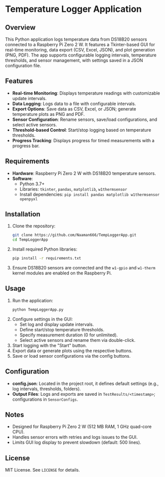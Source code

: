 # Temperature Logger Application

## Overview
This Python application logs temperature data from DS18B20 sensors connected to a Raspberry Pi Zero 2 W. It features a Tkinter-based GUI for real-time monitoring, data export (CSV, Excel, JSON), and plot generation (PNG, PDF). The app supports configurable logging intervals, temperature thresholds, and sensor management, with settings saved in a JSON configuration file.

## Features
- **Real-time Monitoring**: Displays temperature readings with customizable update intervals.
- **Data Logging**: Logs data to a file with configurable intervals.
- **Export Options**: Save data as CSV, Excel, or JSON; generate temperature plots as PNG and PDF.
- **Sensor Configuration**: Rename sensors, save/load configurations, and select active sensors.
- **Threshold-based Control**: Start/stop logging based on temperature thresholds.
- **Progress Tracking**: Displays progress for timed measurements with a progress bar.

## Requirements
- **Hardware**: Raspberry Pi Zero 2 W with DS18B20 temperature sensors.
- **Software**:
  - Python 3.7+
  - Libraries: `tkinter`, `pandas`, `matplotlib`, `w1thermsensor`
  - Install dependencies: `pip install pandas matplotlib w1thermsensor openpyxl`

## Installation
1. Clone the repository:
   ```bash
   git clone https://github.com/Naaman666/TempLoggerApp.git
   cd TempLoggerApp
   ```
2. Install required Python libraries:
   ```bash
   pip install -r requirements.txt
   ```
3. Ensure DS18B20 sensors are connected and the `w1-gpio` and `w1-therm` kernel modules are enabled on the Raspberry Pi.

## Usage
1. Run the application:
   ```bash
   python TempLoggerApp.py
   ```
2. Configure settings in the GUI:
   - Set log and display update intervals.
   - Define start/stop temperature thresholds.
   - Specify measurement duration (0 for unlimited).
   - Select active sensors and rename them via double-click.
3. Start logging with the "Start" button.
4. Export data or generate plots using the respective buttons.
5. Save or load sensor configurations via the config buttons.

## Configuration
- **config.json**: Located in the project root, it defines default settings (e.g., log intervals, thresholds, folders).
- **Output Files**: Logs and exports are saved in `TestResults/<timestamp>`; configurations in `SensorConfigs`.

## Notes
- Designed for Raspberry Pi Zero 2 W (512 MB RAM, 1 GHz quad-core CPU).
- Handles sensor errors with retries and logs issues to the GUI.
- Limits GUI log display to prevent slowdown (default: 500 lines).

## License
MIT License. See `LICENSE` for details.

